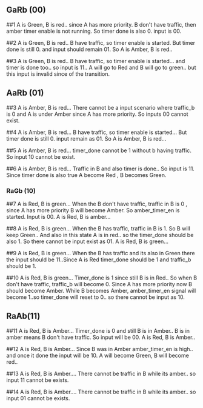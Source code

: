 ## GaRb (00)

##1
A is Green, B is red.. since A has more priority.
B don't have traffic, then amber timer enable is not running. So timer done is also 0. input is 00.

##2
A is Green, B is red.. 
B  have traffic, so timer enable is started. But timer done is still 0. and input should remain 01.
So A is Amber, B is red..

##3
A is Green, B is red..
B have traffic, so timer enable is started... and timer is done too.. so input is 11.. A will go to Red and B will go to green.. but this input is invalid since of the transition.

## AaRb (01)

##3
A is Amber, B is red...
There cannot be a input scenario where traffic_b is 0 and A is under Amber since A has more priority. So inputs 00 cannot exist.

##4
A is Amber, B is red...
B have traffic, so timer enable is started... But timer done is still 0. input remain as 01.
So A is Amber, B is red...

##5
A is Amber, B is red...
timer_done cannot be 1 without b having traffic. So input 10 cannot be exist.

##6
A is Amber, B is red...
Traffic in B and also timer is done.. So input is 11. 
Since timer done is also true A become Red , B becomes Green.

### RaGb (10)

##7
A is Red, B is green...
When the B don't have traffic, traffic in B is 0 , since A has more priority B will become Amber. So amber_timer_en is started. Input is 00.
A is Red, B is amber...

##8
A is Red, B is green...
When the B has traffic, traffic in B is 1. So B will keep Green.. And also in this state A is in red.. so the timer_done should be also 1. So there cannot be input exist as 01.
A is Red, B is green...

##9
A is Red, B is green...
When the B has traffic and its also in Green there  the input should be 11..Since A is Red timer_done should be 1 and traffic_b should be 1.

##10
A is Red, B is green...
Timer_done is 1 since still B is in Red.. So when B don't have traffic, traffic_b will become 0. Since A has more priority now B should become Amber. While B becomes Amber, amber_timer_en signal will become 1..so timer_done will reset to 0.. so there cannot be input as 10.

## RaAb(11)

##11
A is Red, B is Amber...
Timer_done is 0 and still B is in Amber.. B is in amber means B don't have traffic. So input will be 00.
A is Red, B is Amber..

##12
A is Red, B is Amber...
Since B was in Amber amber_timer_en is high.. and once it done the input will be 10.
A will become Green, B will become red..

##13
A is Red, B is Amber....
There cannot be traffic in B while its amber.. so input 11 cannot be exists.

##14
A is Red, B is Amber....
There cannot be traffic in B while its amber.. so input 01 cannot be exists.
